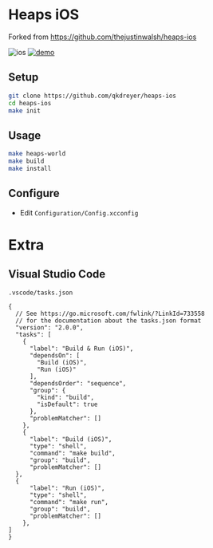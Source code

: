 # Heaps iOS
Forked from https://github.com/thejustinwalsh/heaps-ios

![ios](https://github.com/qkdreyer/heaps-ios/workflows/ios/badge.svg?branch=master)
[![demo](https://asciinema.org/a/310075.svg)](https://asciinema.org/a/310075?autoplay=1)

## Setup

```sh
git clone https://github.com/qkdreyer/heaps-ios
cd heaps-ios
make init
```

## Usage

```sh
make heaps-world
make build
make install
```

## Configure

- Edit `Configuration/Config.xcconfig`

# Extra

## Visual Studio Code

`.vscode/tasks.json`
```
{
  // See https://go.microsoft.com/fwlink/?LinkId=733558
  // for the documentation about the tasks.json format
  "version": "2.0.0",
  "tasks": [
    {
      "label": "Build & Run (iOS)",
      "dependsOn": [
        "Build (iOS)",
        "Run (iOS)"
      ],
      "dependsOrder": "sequence",
      "group": {
        "kind": "build",
        "isDefault": true
      },
      "problemMatcher": []
    },
    {
      "label": "Build (iOS)",
      "type": "shell",
      "command": "make build",
      "group": "build",
      "problemMatcher": []
  },
  {
      "label": "Run (iOS)",
      "type": "shell",
      "command": "make run",
      "group": "build",
      "problemMatcher": []
    },
]
}
```
